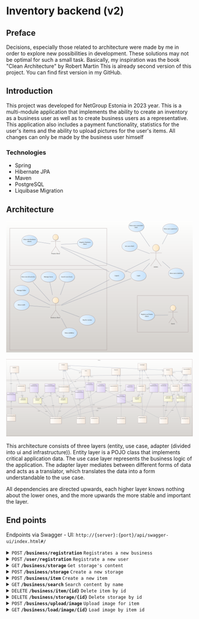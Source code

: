 # Inventory backend (v2)

## Preface

Decisions, especially those related to architecture were made by me in order to explore new possibilities in development. These solutions may not be optimal for such a small task.  Basically, my inspiration was the book "Clean Architecture" by Robert Martin
This is already second version of this project. You can find first version in my GitHub.

## Introduction

This project was developed for NetGroup Estonia in 2023 year. 
This is a multi-module application that implements the ability to create an inventory as a business user as well as to create business users as a representative. 
This application also includes a payment functionality, statistics for the user's items and the ability to upload pictures for the user's items. All changes can only be made by the business user himself

### Technologies
* Spring
* Hibernate JPA
* Maven
* PostgreSQL
* Liquibase Migration

## Architecture

![Use cases](usecases.png)

![Architecture design](architecture.png)

This architecture consists of three layers (entity, use case, adapter (divided into ui and infrastructure)). Entity layer is a POJO class that implements critical application data. 
The use case layer represents the business logic of the application.
The adapter layer mediates between different forms of data and acts as a translator, which translates the data into a form understandable to the use case.

All dependencies are directed upwards, each higher layer knows nothing about the lower ones, and the more upwards the more stable and important the layer.

## End points
Endpoints via Swagger - UI: ```http://{server}:{port}/api/swagger-ui/index.html#/```

<details>
 <summary><code>POST</code> <code><b>/business/registration</b></code> <code>Registrates a new business</code></summary>

##### Parameters

| name           | type     | data type     | description                                                       |
|----------------|----------|---------------|-------------------------------------------------------------------|
| body           | required | object (JSON) | <details>```{"name": "string", "password": "string"}```</details> |

##### Responses

| http code | content-type       | response                                 |
|-----------|--------------------|------------------------------------------|
| `201`     | `application/json` | `Business has been created successfully` |                                                              |
</details>

<details>
 <summary><code>POST</code> <code><b>/user/registration</b></code> <code>Registrate a new user</code></summary>

##### Parameters

| name           | type     | data type     | description                                                       |
|----------------|----------|---------------|-------------------------------------------------------------------|
| body           | required | object (JSON) | <details>```{"name": "string", "password": "string"}```</details> |

##### Responses

| http code | content-type       | response                             |
|-----------|--------------------|--------------------------------------|
| `201`     | `application/json` | `User has been created successfully` |                                                              |
</details>

<details>
 <summary><code>GET</code> <code><b>/business/storage</b></code> <code>Get storage's content</code></summary>

##### Parameters

| name      | type         | data type | description |
|-----------|--------------|-----------|-------------|
| storageId | non-required | int       |             |

##### Responses

| http code | content-type       | response                              |
|-----------|--------------------|---------------------------------------|
| `200`     | `application/json` | `Storage's content has been provided` |                                                              |
</details>

<details>
 <summary><code>POST</code> <code><b>/business/storage</b></code> <code>Create a new storage</code></summary>

##### Parameters

| name           | type     | data type     | description                                                             |
|----------------|----------|---------------|-------------------------------------------------------------------------|
| body           | required | object (JSON) | <details>```{"name": "string", "upperStorageId": "number"}```</details> |

##### Responses

| http code | content-type       | response                                |
|-----------|--------------------|-----------------------------------------|
| `200`     | `application/json` | `Storage has been created successfully` |                                                              |
</details>

<details>
 <summary><code>POST</code> <code><b>/business/item</b></code> <code>Create a new item</code></summary>

##### Parameters

| name           | type     | data type     | description                                                        |
|----------------|----------|---------------|--------------------------------------------------------------------|
| body           | required | object (JSON) | <details>```{"name": "string", "storageId": "number"}```</details> |

##### Responses

| http code | content-type       | response                                |
|-----------|--------------------|-----------------------------------------|
| `200`     | `application/json` | `Storage has been created successfully` |                                                              |
</details>

<details>
 <summary><code>GET</code> <code><b>/business/search</b></code> <code>Search content by name</code></summary>

##### Parameters

| name | type     | data type | description |
|------|----------|-----------|-------------|
| name | required | string    |             |

##### Responses

| http code | content-type       | response                            |
|-----------|--------------------|-------------------------------------|
| `200`     | `application/json` | `Content has been created provided` |                                                              |
</details>

<details>
 <summary><code>DELETE</code> <code><b>/business/item/{id}</b></code> <code>Delete item by id</code></summary>

##### Parameters

| name | type     | data type | description |
|------|----------|-----------|-------------|
| id   | required | number    |             |

##### Responses

| http code | content-type       | response                |
|-----------|--------------------|-------------------------|
| `200`     | `application/json` | `Item has been deleted` |                                                              |
</details>

<details>
 <summary><code>DELETE</code> <code><b>/business/storage/{id}</b></code> <code>Delete storage by id</code></summary>

##### Parameters

| name | type     | data type | description |
|------|----------|-----------|-------------|
| id   | required | number    |             |

##### Responses

| http code | content-type       | response                   |
|-----------|--------------------|----------------------------|
| `200`     | `application/json` | `Storage has been deleted` |                                                              |
</details>

<details>
 <summary><code>POST</code> <code><b>/business/upload/image</b></code> <code>Upload image for item</code></summary>

##### Parameters

| name  | type     | data type | description |
|-------|----------|-----------|-------------|
| files | required | file      |             |

##### Responses

| http code | content-type       | response   |
|-----------|--------------------|------------|
| `200`     | `application/json` | `Uploaded` |                                                              |
</details>

<details>
 <summary><code>GET</code> <code><b>/business/load/image/{id}</b></code> <code>Load image by item id</code></summary>

##### Parameters

| name | type     | data type | description |
|------|----------|-----------|-------------|
| id   | required | file      |             |

##### Responses

| http code | content-type       | response         |
|-----------|--------------------|------------------|
| `200`     | `application/json` | `Image as bytes` |                                                              |
</details>








